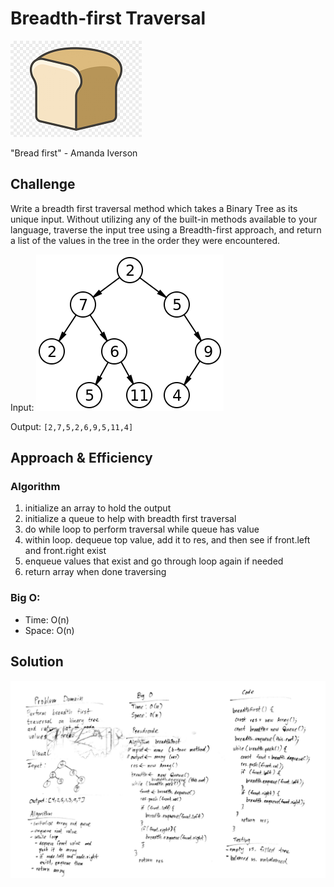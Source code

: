 # Breadth-first Traversal
![bread pic](../../../assets/bread-pic.png "bread first pic")

"Bread first" - Amanda Iverson

## Challenge

Write a breadth first traversal method which takes a Binary Tree as its unique input. Without utilizing any of the built-in methods available to your language, traverse the input tree using a Breadth-first approach, and return a list of the values in the tree in the order they were encountered.

Input:
![binary tree](./binary-tree.png "binary tree")

Output: `[2,7,5,2,6,9,5,11,4]`

## Approach & Efficiency

### Algorithm

1. initialize an array to hold the output
2. initialize a queue to help with breadth first traversal
3. do while loop to perform traversal while queue has value
4. within loop. dequeue top value, add it to res, and then see if front.left and front.right exist
5. enqueue values that exist and go through loop again if needed
6. return array when done traversing

### Big O:

- Time: O(n)
- Space: O(n)

## Solution

![breadth first traversal](../../../assets/breadth-first.jpg "breadth first traversal")

